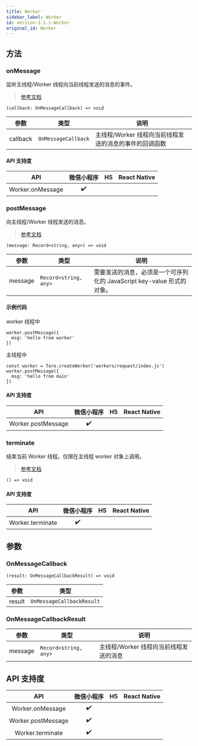 ```yaml
---
title: Worker
sidebar_label: Worker
id: version-2.1.1-Worker
original_id: Worker
---
```


## 方法

### onMessage

监听主线程/Worker 线程向当前线程发送的消息的事件。

> [参考文档](https://developers.weixin.qq.com/miniprogram/dev/api/worker/Worker.onMessage.html)

```tsx
(callback: OnMessageCallback) => void
```

<table>
  <thead>
    <tr>
      <th>参数</th>
      <th>类型</th>
      <th>说明</th>
    </tr>
  </thead>
  <tbody>
    <tr>
      <td>callback</td>
      <td><code>OnMessageCallback</code></td>
      <td>主线程/Worker 线程向当前线程发送的消息的事件的回调函数</td>
    </tr>
  </tbody>
</table>

#### API 支持度

| API | 微信小程序 | H5 | React Native |
| :---: | :---: | :---: | :---: |
| Worker.onMessage | ✔️ |  |  |

### postMessage

向主线程/Worker 线程发送的消息。

> [参考文档](https://developers.weixin.qq.com/miniprogram/dev/api/worker/Worker.postMessage.html)

```tsx
(message: Record<string, any>) => void
```

<table>
  <thead>
    <tr>
      <th>参数</th>
      <th>类型</th>
      <th>说明</th>
    </tr>
  </thead>
  <tbody>
    <tr>
      <td>message</td>
      <td><code>Record&lt;string, any&gt;</code></td>
      <td>需要发送的消息，必须是一个可序列化的 JavaScript key-value 形式的对象。</td>
    </tr>
  </tbody>
</table>

#### 示例代码

worker 线程中

```tsx
worker.postMessage({
  msg: 'hello from worker'
})
```

主线程中

```tsx
const worker = Taro.createWorker('workers/request/index.js')
worker.postMessage({
  msg: 'hello from main'
})
```

#### API 支持度

| API | 微信小程序 | H5 | React Native |
| :---: | :---: | :---: | :---: |
| Worker.postMessage | ✔️ |  |  |

### terminate

结束当前 Worker 线程。仅限在主线程 worker 对象上调用。

> [参考文档](https://developers.weixin.qq.com/miniprogram/dev/api/worker/Worker.terminate.html)

```tsx
() => void
```

#### API 支持度

| API | 微信小程序 | H5 | React Native |
| :---: | :---: | :---: | :---: |
| Worker.terminate | ✔️ |  |  |

## 参数

### OnMessageCallback

```tsx
(result: OnMessageCallbackResult) => void
```

<table>
  <thead>
    <tr>
      <th>参数</th>
      <th>类型</th>
    </tr>
  </thead>
  <tbody>
    <tr>
      <td>result</td>
      <td><code>OnMessageCallbackResult</code></td>
    </tr>
  </tbody>
</table>

### OnMessageCallbackResult

<table>
  <thead>
    <tr>
      <th>参数</th>
      <th>类型</th>
      <th>说明</th>
    </tr>
  </thead>
  <tbody>
    <tr>
      <td>message</td>
      <td><code>Record&lt;string, any&gt;</code></td>
      <td>主线程/Worker 线程向当前线程发送的消息</td>
    </tr>
  </tbody>
</table>

## API 支持度

| API | 微信小程序 | H5 | React Native |
| :---: | :---: | :---: | :---: |
| Worker.onMessage | ✔️ |  |  |
| Worker.postMessage | ✔️ |  |  |
| Worker.terminate | ✔️ |  |  |
